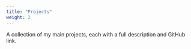 ```yaml
---
title: "Projects"
weight: 2
---
```


A collection of my main projects, each with a full description and GitHub link.
